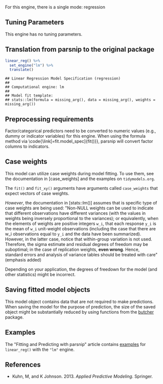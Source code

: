 


For this engine, there is a single mode: regression

## Tuning Parameters

This engine has no tuning parameters. 

## Translation from parsnip to the original package


```r
linear_reg() %>% 
  set_engine("lm") %>% 
  translate()
```

```
## Linear Regression Model Specification (regression)
## 
## Computational engine: lm 
## 
## Model fit template:
## stats::lm(formula = missing_arg(), data = missing_arg(), weights = missing_arg())
```

## Preprocessing requirements


Factor/categorical predictors need to be converted to numeric values (e.g., dummy or indicator variables) for this engine. When using the formula method via \\code{\\link[=fit.model_spec]{fit()}}, parsnip will convert factor columns to indicators.

## Case weights


This model can utilize case weights during model fitting. To use them, see the documentation in [case_weights] and the examples on `tidymodels.org`. 

The `fit()` and `fit_xy()` arguments have arguments called `case_weights` that expect vectors of case weights. 

_However_, the documentation in [stats::lm()] assumes that is specific type of case weights are being used: "Non-NULL weights can be used to indicate that different observations have different variances (with the values in weights being inversely proportional to the variances); or equivalently, when the elements of weights are positive integers `w_i`, that each response `y_i` is the mean of `w_i` unit-weight observations (including the case that there are w_i observations equal to `y_i` and the data have been summarized). However, in the latter case, notice that within-group variation is not used. Therefore, the sigma estimate and residual degrees of freedom may be suboptimal; in the case of replication weights, **even wrong**. Hence, standard errors and analysis of variance tables should be treated with care" (emphasis added)

Depending on your application, the degrees of freedown for the model (and other statistics) might be incorrect. 

## Saving fitted model objects


This model object contains data that are not required to make predictions. When saving the model for the purpose of prediction, the size of the saved object might be substantially reduced by using functions from the [butcher](https://butcher.tidymodels.org) package.

## Examples 

The "Fitting and Predicting with parsnip" article contains [examples](https://parsnip.tidymodels.org/articles/articles/Examples.html#linear-reg-lm) for `linear_reg()` with the `"lm"` engine.

## References

 - Kuhn, M, and K Johnson. 2013. _Applied Predictive Modeling_. Springer.
